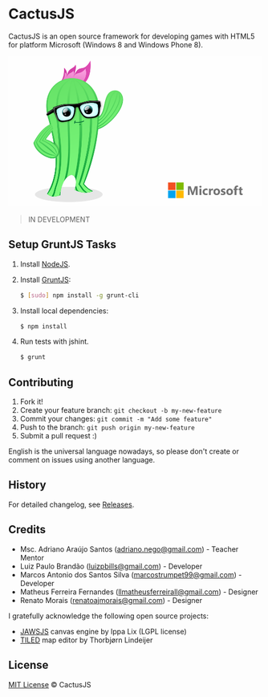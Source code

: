 # CactusJS

CactusJS is an open source framework for developing games with HTML5 for platform Microsoft (Windows 8 and Windows Phone 8).

![image CactusJS](https://raw.githubusercontent.com/brenopolanski/cactusjs/gh-assets/cactusjs-html5-game-framework.png)

> IN DEVELOPMENT

## Setup GruntJS Tasks

1. Install [NodeJS](http://nodejs.org/download/).
2. Install [GruntJS](http://gruntjs.com/):

    ```sh
    $ [sudo] npm install -g grunt-cli
    ```

3. Install local dependencies:

    ```sh
    $ npm install
    ```

4. Run tests with jshint.

    ```sh
    $ grunt
    ```

## Contributing

1. Fork it!
2. Create your feature branch: `git checkout -b my-new-feature`
3. Commit your changes: `git commit -m "Add some feature"`
4. Push to the branch: `git push origin my-new-feature`
5. Submit a pull request  :)

English is the universal language nowadays, so please don't create or comment on issues using another language.

## History

For detailed changelog, see [Releases](https://github.com/CactusJS/cactusjs/releases).

## Credits

* Msc. Adriano Araújo Santos (<adriano.nego@gmail.com>) - Teacher Mentor
* Luiz Paulo Brandão (<luizpbills@gmail.com>) - Developer
* Marcos Antonio dos Santos Silva (<marcostrumpet99@gmail.com>) - Developer
* Matheus Ferreira Fernandes (<llmatheusferreirall@gmail.com>) - Designer
* Renato Morais (<renatoajmorais@gmail.com>) - Designer

I gratefully acknowledge the following open source projects:

* [JAWSJS](https://github.com/ippa/jaws) canvas engine by Ippa Lix (LGPL license)
* [TILED](https://github.com/bjorn/tiled) map editor by Thorbjørn Lindeijer

## License

[MIT License](https://cactusjs.mit-license.org) © CactusJS
